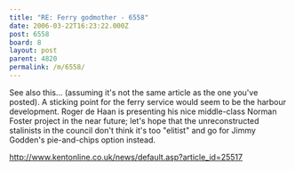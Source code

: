 ```yaml
---
title: "RE: Ferry godmother - 6558"
date: 2006-03-22T16:23:22.000Z
post: 6558
board: 8
layout: post
parent: 4820
permalink: /m/6558/
---
```

See also this... (assuming it's not the same article as the one you've posted). A sticking point for the ferry service would seem to be the harbour development. Roger de Haan is presenting his nice middle-class Norman Foster project in the near future; let's hope that the unreconstructed stalinists in the council don't think it's too "elitist" and go for Jimmy Godden's pie-and-chips option instead.

http://www.kentonline.co.uk/news/default.asp?article_id=25517
